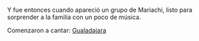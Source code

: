 Y fue entonces cuando apareció un grupo de Mariachi, listo para sorprender a la familia con un poco de música.

Comenzaron a cantar:
[Gualadajara](https://youtu.be/vtRn2qmmOes)
